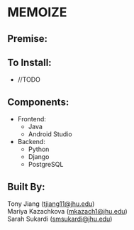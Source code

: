 # MEMOIZE

## Premise:

## To Install:
* //TODO

## Components:
* Frontend:
    * Java
    * Android Studio
* Backend:
    * Python
    * Django
    * PostgreSQL
       
## Built By:
Tony Jiang (tjiang11@jhu.edu)  
Mariya Kazachkova (mkazach1@jhu.edu)  
Sarah Sukardi (smsukardi@jhu.edu)    
